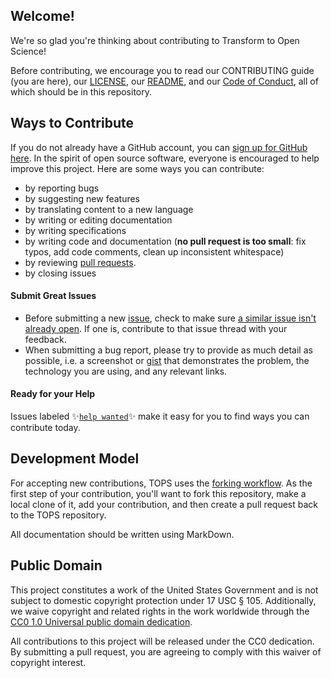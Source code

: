 ## Welcome!

We're so glad you're thinking about contributing to Transform to Open Science!

Before contributing, we encourage you to read our CONTRIBUTING guide (you are here), our [LICENSE](https://github.com/nasa/Transform-to-Open-Science/blob/main/LICENSE.MD), our [README](https://github.com/nasa/Transform-to-Open-Science/blob/main/README.MD), and our [Code of Conduct](https://github.com/nasa/Transform-to-Open-Science/blob/main/CODE_OF_CONDUCT.MD), all of which should be in this repository.

## Ways to Contribute

If you do not already have a GitHub account, you can [sign up for GitHub here](https://github.com/). In the spirit of open source software, everyone is encouraged to help improve this project. Here are some ways you can contribute:
- by reporting bugs
- by suggesting new features
- by translating content to a new language
- by writing or editing documentation
- by writing specifications
- by writing code and documentation (**no pull request is too small**: fix typos, add code comments, clean up inconsistent whitespace)
- by reviewing [pull requests](https://github.com/nasa/Transform-to-Open-Science/pulls).
- by closing issues

#### Submit Great Issues
* Before submitting a new [issue](https://github.com/nasa/Transform-to-Open-Science/issues), check to make sure [a similar issue isn't already open](https://github.com/nasa/Transform-to-Open-Science/issues?q=is%3Aopen+is%3Aissue). If one is, contribute to that issue thread with your feedback.
* When submitting a bug report, please try to provide as much detail as possible, i.e. a screenshot or [gist](https://gist.github.com/) that demonstrates the problem, the technology you are using, and any relevant links. 

#### Ready for your Help 
Issues labeled :sparkles:[`help wanted`](https:/github.com/nasa/Transform-to-Open-Science/labels/help%20wanted):sparkles: make it easy for you to find ways you can contribute today. 

## Development Model

For accepting new contributions, TOPS uses the [forking workflow](https://guides.github.com/activities/forking/). As the first step of your contribution, you'll want to fork this repository, make a local clone of it, add your contribution, and then create a pull request back to the TOPS repository.  

All documentation should be written using MarkDown.  

## Public Domain

This project constitutes a work of the United States Government and is not subject to domestic copyright protection under 17 USC § 105. Additionally, we waive copyright and related rights in the work worldwide through the [CC0 1.0 Universal public domain dedication](https://creativecommons.org/publicdomain/zero/1.0/).

All contributions to this project will be released under the CC0
dedication. By submitting a pull request, you are agreeing to comply
with this waiver of copyright interest.
